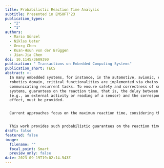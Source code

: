 ```yaml
---
title: Probabilistic Reaction Time Analysis
subtitle: Presented in EMSOFT'23
publication_types:
  - "2"
  - "1"
authors:
  - Mario Günzel
  - Niklas Ueter
  - Georg Chen
  - Kuan-Hsun von der Brüggen
  - Jian-Jia Chen
doi: 10.1145/3609390
publication: " Transactions on Embedded Computing Systems"
publication_short: TECS
abstract: >-
  In many embedded systems, for instance, in the automotive, avionic, or
  robotics domain, critical functionalities are implemented via chains of
  communicating recurrent tasks. To ensure safety and correctness of such
  systems, guarantees on the reaction time, that is, the delay between a cause
  (e.g., an external activity or reading of a sensor) and the corresponding
  effect, must be provided.


  Current approaches focus on the maximum reaction time, considering the worst-case system behavior. However, in many scenarios, probabilistic guarantees on the reaction time are sufficient. That is, it is sufficient to provide a guarantee that the reaction does not exceed a certain threshold with (at least) a certain probability.


  This work provides such probabilistic guarantees on the reaction time, considering two types of randomness: response time randomness and failure probabilities. To the best of our knowledge, this is the first work that defines and analyzes probabilistic reaction time for cause-effect chains based on sporadic tasks.
draft: false
featured: false
image:
  filename: ""
  focal_point: Smart
  preview_only: false
date: 2023-09-19T19:02:14.543Z
---
```

